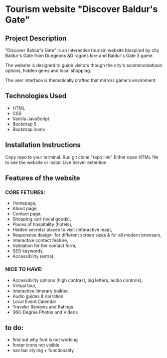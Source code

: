 # Tourism website "Discover Baldur's Gate"

## Project Description
"Discover Baldur's Gate" is an interactive tourism website binspired by city Baldur's Gate from Dungeons &D ragons lore and Baldur's Gate 3 game.

The website is designed to guide visitors though the city's acommondatipon options, hidden gems and local shopping.

The user interface is thematically crafted that mirrors game's enviroment.

## Technologies Used
- HTML
- CSS
- Vanilla JavaScript
- Bootstrap 5
- Bootstrap icons

## Installation Instructions
Copy repo to your terminal.
Run git clone "repo link"
Either open HTML file to see the website or install Live Server extention.

## Features of the website
### CORE FETURES:
- Homepage,
- About page,
- Contact page, 
- Shopping cart (local goods),
- Places of hospitality (hotels), 
- Hidden secrets/ places to visit (interactive map), 
- Responsive design- for different screen sizes & for all modern browsers,
- Interactive contact feature,
- Validation for the contact form,
- SEO keywords,
- Accessibility (extra),

### NICE TO HAVE:
- Accessibility options (high contrast, big letters, audio controls),
- Virtual tour,
- Interactive itinerary builder,
- Audio guides & narration
- Local Event Calendar
- Traveler Reviews and Ratings
- 360-Degree Photos and Videos

## to do:
- find out why font is not working
- footer icons not visible
- nav bar styling + functionality 